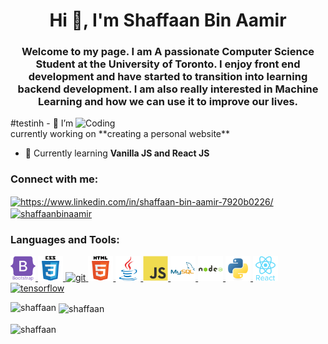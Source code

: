 <h1 align="center">Hi 👋, I'm Shaffaan Bin Aamir</h1>
<h3 align="center">Welcome to my page. I am A passionate Computer Science Student at the University of Toronto. I enjoy front end development and have started to transition into learning backend development. I am also really interested in Machine Learning and how we can use it to improve our lives.</h3>
<img align="right" alt="Coding" width="400" src="https://raw.githubusercontent.com/gist/AzdineElJattari/beaef920a209a60bab82a8a1d01e5d54/raw/88f20c9d749d756be63f22b09f3c4ac570bc5101/programming.gif"/>
#testinh
- 🔭 I’m currently working on **creating a personal website**

- 🌱 Currently learning **Vanilla JS and React JS**

<h3 align="left">Connect with me:</h3>
<p align="left">
<a href="https://linkedin.com/in/https://www.linkedin.com/in/shaffaan-bin-aamir-7920b0226/" target="blank"><img align="center" src="https://raw.githubusercontent.com/rahuldkjain/github-profile-readme-generator/master/src/images/icons/Social/linked-in-alt.svg" alt="https://www.linkedin.com/in/shaffaan-bin-aamir-7920b0226/" height="30" width="40" /></a>
<a href="https://instagram.com/shaffaanbinaamir" target="blank"><img align="center" src="https://raw.githubusercontent.com/rahuldkjain/github-profile-readme-generator/master/src/images/icons/Social/instagram.svg" alt="shaffaanbinaamir" height="30" width="40" /></a>
</p>

<h3 align="left">Languages and Tools:</h3>
<p align="left"> <a href="https://getbootstrap.com" target="_blank" rel="noreferrer"> <img src="https://raw.githubusercontent.com/devicons/devicon/master/icons/bootstrap/bootstrap-plain-wordmark.svg" alt="bootstrap" width="40" height="40"/> </a> <a href="https://www.w3schools.com/css/" target="_blank" rel="noreferrer"> <img src="https://raw.githubusercontent.com/devicons/devicon/master/icons/css3/css3-original-wordmark.svg" alt="css3" width="40" height="40"/> </a> <a href="https://git-scm.com/" target="_blank" rel="noreferrer"> <img src="https://www.vectorlogo.zone/logos/git-scm/git-scm-icon.svg" alt="git" width="40" height="40"/> </a> <a href="https://www.w3.org/html/" target="_blank" rel="noreferrer"> <img src="https://raw.githubusercontent.com/devicons/devicon/master/icons/html5/html5-original-wordmark.svg" alt="html5" width="40" height="40"/> </a> <a href="https://www.java.com" target="_blank" rel="noreferrer"> <img src="https://raw.githubusercontent.com/devicons/devicon/master/icons/java/java-original.svg" alt="java" width="40" height="40"/> </a> <a href="https://developer.mozilla.org/en-US/docs/Web/JavaScript" target="_blank" rel="noreferrer"> <img src="https://raw.githubusercontent.com/devicons/devicon/master/icons/javascript/javascript-original.svg" alt="javascript" width="40" height="40"/> </a> <a href="https://www.mysql.com/" target="_blank" rel="noreferrer"> <img src="https://raw.githubusercontent.com/devicons/devicon/master/icons/mysql/mysql-original-wordmark.svg" alt="mysql" width="40" height="40"/> </a> <a href="https://nodejs.org" target="_blank" rel="noreferrer"> <img src="https://raw.githubusercontent.com/devicons/devicon/master/icons/nodejs/nodejs-original-wordmark.svg" alt="nodejs" width="40" height="40"/> </a> <a href="https://www.python.org" target="_blank" rel="noreferrer"> <img src="https://raw.githubusercontent.com/devicons/devicon/master/icons/python/python-original.svg" alt="python" width="40" height="40"/> </a> <a href="https://reactjs.org/" target="_blank" rel="noreferrer"> <img src="https://raw.githubusercontent.com/devicons/devicon/master/icons/react/react-original-wordmark.svg" alt="react" width="40" height="40"/> </a> <a href="https://www.tensorflow.org" target="_blank" rel="noreferrer"> <img src="https://www.vectorlogo.zone/logos/tensorflow/tensorflow-icon.svg" alt="tensorflow" width="40" height="40"/> </a> </p>

<p><img align="left" src="https://github-readme-stats.vercel.app/api/top-langs?username=shaffaan&show_icons=true&locale=en&layout=compact" alt="shaffaan" /></p>

<p>&nbsp;<img align="center" src="https://github-readme-stats.vercel.app/api?username=shaffaan&show_icons=true&locale=en" alt="shaffaan" /></p>

<p><img align="center" src="https://github-readme-streak-stats.herokuapp.com/?user=shaffaan&" alt="shaffaan" /></p>
